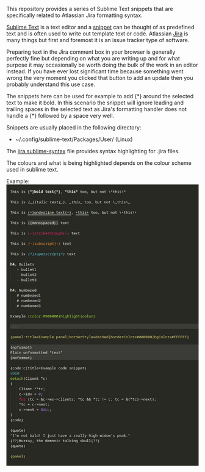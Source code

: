 This repository provides a series of Sublime Text snippets that are specifically related to
Atlassian Jira formatting syntax.

[Sublime Text](https://www.sublimetext.com/) is a text editor and a
[snippet](https://sublime-text-unofficial-documentation.readthedocs.io/en/sublime-text-2/extensibility/snippets.html)
can be thought of as predefined text and is often used to write out template text or code. Atlassian
[Jira](https://www.atlassian.com/software/jira) is many things but first and foremost it is an issue
tracker type of software.

Preparing text in the Jira comment box in your browser is generally perfectly fine but depending on
what you are writing up and for what purpose it may occasionally be worth doing the bulk of the work
in an editor instead. If you have ever lost significant time because something went wrong the very
moment you clicked that button to add an update then you probably understand this use case.

The snippets here can be used for example to add \{\*\} around the selected text to make it bold.
In this scenario the snippet will ignore leading and trailing spaces in the selected text as Jira's
formatting handler does not handle a \{\*\} followed by a space very well.

Snippets are usually placed in the following directory:
   - \~/.config/sublime-text/Packages/User/ (Linux)

The [jira.sublime-syntax](https://github.com/bakkeby/sublime-text-jira-snippets/blob/master/User/jira.sublime-syntax)
file provides syntax highlighting for .jira files.

The colours and what is being highlighted depends on the colour scheme used in sublime text.

Example:
![sample.jpg](sample.jpg)
